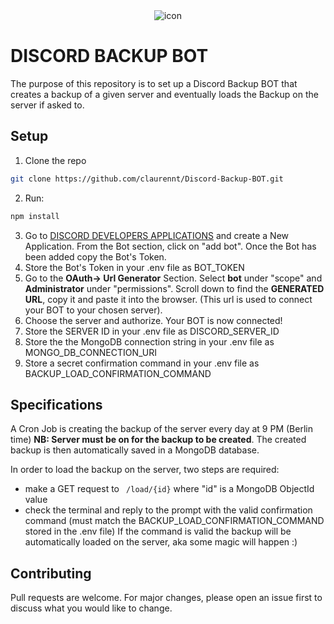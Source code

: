 <div align="center">
   <img src="https://repository-images.githubusercontent.com/438923478/6d3341d6-d027-4420-924e-fdbe8c2e1704" alt="icon"/>
   </div >

<h1>DISCORD BACKUP BOT</h1>

The purpose of this repository is to set up a Discord Backup BOT that creates a backup of a given server and eventually loads the Backup on the server if asked to.

## Setup

1. Clone the repo

```bash
git clone https://github.com/claurennt/Discord-Backup-BOT.git
```

2. Run:

```bash
npm install
```

3. Go to [DISCORD DEVELOPERS APPLICATIONS](https://discord.com/developers/applications) and create a New Application. From the Bot section, click on "add bot". Once the Bot has been added copy the Bot's Token.
4. Store the Bot's Token in your .env file as BOT_TOKEN
5. Go to the **OAuth-> Url Generator** Section. Select **bot** under "scope" and **Administrator** under "permissions".
   Scroll down to find the **GENERATED URL**, copy it and paste it into the browser. (This url is used to connect your BOT to your chosen server).
6. Choose the server and authorize. Your BOT is now connected!
7. Store the SERVER ID in your .env file as DISCORD_SERVER_ID
8. Store the the MongoDB connection string in your .env file as MONGO_DB_CONNECTION_URI
9. Store a secret confirmation command in your .env file as BACKUP_LOAD_CONFIRMATION_COMMAND

## Specifications

A Cron Job is creating the backup of the server every day at 9 PM (Berlin time) **NB: Server must be on for the backup to be created**.
The created backup is then automatically saved in a MongoDB database.

In order to load the backup on the server, two steps are required:

- make a GET request to ` /load/{id}` where "id" is a MongoDB ObjectId value
- check the terminal and reply to the prompt with the valid confirmation command (must match the BACKUP_LOAD_CONFIRMATION_COMMAND stored in the .env file)
  If the command is valid the backup will be automatically loaded on the server, aka some magic will happen :)

## Contributing

Pull requests are welcome. For major changes, please open an issue first to discuss what you would like to change.
